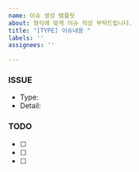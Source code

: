```yaml
---
name: 이슈 생성 템플릿
about: 형식에 맞게 이슈 작성 부탁드립니다.
title: "[TYPE] 이슈내용 "
labels: ''
assignees: ''

---
```


### ISSUE

- Type: 
- Detail: 

### TODO

- [ ]  
- [ ]  
- [ ]
